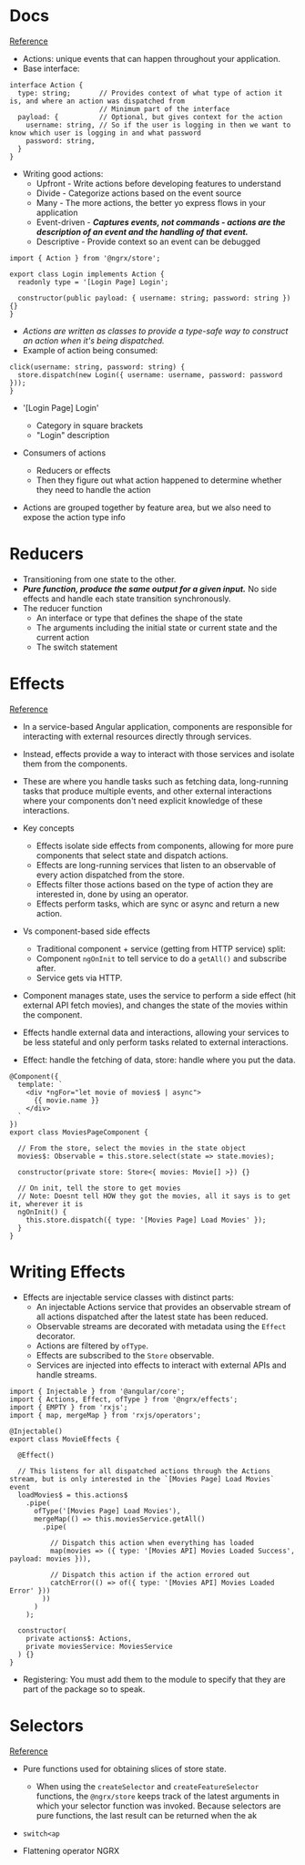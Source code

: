 # Docs
[Reference](https://ngrx.io/guide/store/actions)

- Actions: unique events that can happen throughout your application.
- Base interface:

```
interface Action {
  type: string;       // Provides context of what type of action it is, and where an action was dispatched from
                      // Minimum part of the interface
  payload: {          // Optional, but gives context for the action
    username: string, // So if the user is logging in then we want to know which user is logging in and what password
    password: string,
  }
}
```

- Writing good actions:
  - Upfront - Write actions before developing features to understand
  - Divide - Categorize actions based on the event source
  - Many - The more actions, the better yo express flows in your application
  - Event-driven - ***Captures events, not commands - actions are the description of an event and the handling of that event.***
  - Descriptive - Provide context so an event can be debugged

```
import { Action } from '@ngrx/store';

export class Login implements Action {
  readonly type = '[Login Page] Login';

  constructor(public payload: { username: string; password: string }) {}
}
```

- *Actions are written as classes to provide a type-safe way to construct an action when it's being dispatched.*
- Example of action being consumed:

```
click(username: string, password: string) {
  store.dispatch(new Login({ username: username, password: password }));
}
```

- '[Login Page] Login'
  - Category in square brackets
  - "Login" description

- Consumers of actions
  - Reducers or effects
  - Then they figure out what action happened to determine whether they need to handle the action
- Actions are grouped together by feature area, but we also need to expose the action type info

# Reducers

- Transitioning from one state to the other.
- ***Pure function, produce the same output for a given input.*** No side effects and handle each state transition synchronously.
- The reducer function
  - An interface or type that defines the shape of the state
  - The arguments including the initial state or current state and the current action
  - The switch statement

# Effects
[Reference](https://ngrx.io/guide/effects)

- In a service-based Angular application, components are responsible for interacting with external resources directly through services.
- Instead, effects provide a way to interact with those services and isolate them from the components.
- These are where you handle tasks such as fetching data, long-running tasks that produce multiple events, and other external interactions where your components don't need explicit knowledge of these interactions.

- Key concepts
  - Effects isolate side effects from components, allowing for more pure components that select state and dispatch actions.
  - Effects are long-running services that listen to an observable of every action dispatched from the store.
  - Effects filter those actions based on the type of action they are interested in, done by using an operator.
  - Effects perform tasks, which are sync or async and return a new action.

- Vs component-based side effects
  - Traditional component + service (getting from HTTP service) split:
  - Component `ngOnInit` to tell service to do a `getAll()` and subscribe after.
  - Service gets via HTTP.
- Component manages state, uses the service to perform a side effect (hit external API fetch movies), and changes the state of the movies within the component.
- Effects handle external data and interactions, allowing your services to be less stateful and only perform tasks related to external interactions.
- Effect: handle the fetching of data, store: handle where you put the data.

```
@Component({
  template: `
    <div *ngFor="let movie of movies$ | async">
      {{ movie.name }}
    </div>
  `
})
export class MoviesPageComponent {

  // From the store, select the movies in the state object
  movies$: Observable = this.store.select(state => state.movies);

  constructor(private store: Store<{ movies: Movie[] >}) {}

  // On init, tell the store to get movies
  // Note: Doesnt tell HOW they got the movies, all it says is to get it, wherever it is
  ngOnInit() {
    this.store.dispatch({ type: '[Movies Page] Load Movies' });
  }
}
```

# Writing Effects

- Effects are injectable service classes with distinct parts:
  - An injectable Actions service that provides an observable stream of all actions dispatched after the latest state has been reduced.
  - Observable streams are decorated with metadata using the `Effect` decorator.
  - Actions are filtered by `ofType`.
  - Effects are subscribed to the `Store` observable.
  - Services are injected into effects to interact with external APIs and handle streams.

```
import { Injectable } from '@angular/core';
import { Actions, Effect, ofType } from '@ngrx/effects';
import { EMPTY } from 'rxjs';
import { map, mergeMap } from 'rxjs/operators';

@Injectable()
export class MovieEffects {

  @Effect()

  // This listens for all dispatched actions through the Actions stream, but is only interested in the `[Movies Page] Load Movies` event
  loadMovies$ = this.actions$
    .pipe(
      ofType('[Movies Page] Load Movies'),
      mergeMap(() => this.moviesService.getAll()
        .pipe(

          // Dispatch this action when everything has loaded
          map(movies => ({ type: '[Movies API] Movies Loaded Success', payload: movies })),

          // Dispatch this action if the action errored out
          catchError(() => of({ type: '[Movies API] Movies Loaded Error' }))
        ))
      )
    );

  constructor(
    private actions$: Actions,
    private moviesService: MoviesService
  ) {}
}
```

- Registering: You must add them to the module to specify that they are part of the package so to speak.

# Selectors
[Reference](https://ngrx.io/guide/store/selectors)

- Pure functions used for obtaining slices of store state.
  - When using the `createSelector` and `createFeatureSelector` functions, the `@ngrx/store` keeps track of the latest arguments in which your selector function was invoked. Because selectors are pure functions, the last result can be returned when the ak










- `switch<ap`
- Flattening operator NGRX

